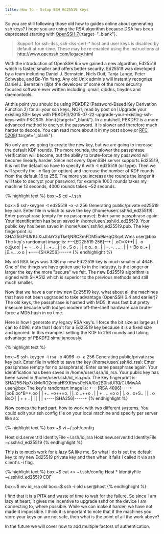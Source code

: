 ```yaml
---
title: How To - Setup SSH Ed25519 keys
---
```


So you are still following those old how to guides online about generating ssh keys? I hope you are using the RSA algorithm because DSA has been deprecated starting with [OpenSSH 7](http://www.openssh.com/txt/release-7.0){:target="_blank"}.

>Support for ssh-dss, ssh-dss-cert-* host and user keys is disabled by default at run-time. These may be re-enabled using the instructions at http://www.openssh.com/legacy.html

With the introduction of OpenSSH 6.5 we gained a new algorithm, Ed25519 which is faster, smaller and offers better security. Ed25519 was developed by a team including Daniel J. Bernstein, Niels Duif, Tanja Lange, Peter Schwabe, and Bo-Yin Yang. Any old Unix admin's will instantly recognize Daniel J. Bernstein (djb) the developer of some of the more security focused software ever written including: qmail, djbdns, tinydns and daemontools.

At this point you should be using PBKDF2 (Password-Based Key Derivation Function 2) for all your ssh keys, NO?!, read by post on [Upgrade your existing SSH keys with PBKDF](/2015-07-22-upgrade-your-existing-ssh-keys-with-PKCS#5
.html){:target="_blank"}. In a nutshell, PBKDF2 is a more advanced method to encrypt the password. It is slower and therefore much harder to decode. You can read more about it in my post above or [RFC 5208](http://tools.ietf.org/html/rfc2898#section-5.2){:target="_blank"}.

No only are we going to create the new key, but we are going to increase the default KDF rounds. The more rounds, the slower the passphrase verification will become, but the ability to brute-force my password will become linearly harder. Since not every OpenSSH server supports Ed25519, it is not the default so have to specify it with -t ed25519 (or type). Then we will specify the -o flag (or option) and increase the number of KDF rounds from the default 16 to 256. The more you increase the rounds the longer it will take to decrypt your password, for example 1000 rounds takes my machine 13 seconds, 4000 rounds takes ~52 seconds.

{% highlight text %}
box:~$ cd ~/.ssh

box:~$ ssh-keygen -t ed25519 -o -a 256
Generating public/private ed25519 key pair.
Enter file in which to save the key (/home/user/.ssh/id_ed25519):
Enter passphrase (empty for no passphrase):
Enter same passphrase again:
Your identification has been saved in /home/user/.ssh/id_ed25519.
Your public key has been saved in /home/user/.ssh/id_ed25519.pub.
The key fingerprint is:
SHA256:PlUk1UiXuJbIaY3pTke1jNRCZmFDM5o9kHqQSqvLWms user@box
The key's randomart image is:
+--[ED25519 256]--+
|          .oO=X++|
|      . o  o.@.oo|
|       + = .. o .|
|      . +..    ..|
|  o  .  S o    . |
| o o..     o  .  |
|  =.=.    . .. . |
| + Bo      o..+  |
|E.=..      .o  o |
+----[SHA256]-----+
{% endhighlight %}

My old RSA keys was 3.3K my new Ed22519 key is much smaller at 464B. One of the things we have gotten use to in the industry, is the longer or larger the key the more "secure" we felt. The new Ed25519 algorithm is signed with SHA512 which is superior to the previous methods and still much smaller.

Now that we have a our new new Ed25519 key, what about all the machines that have not been upgraded to take advantage (OpenSSH 6.4 and earlier)? The old keys, the passphrase is hashed with MD5. It was fast but pretty insecure because with todays modern off-the-shelf hardware can brute-force a MD5 hash in no time.

Here is how I generate my legacy RSA key's. I force the bit size as large as I can to 4096, note that I don't for a Ed25519 key because it is a fixed size and ignored. In this example I setting the KDF to 256 rounds and taking advantage of PBKDF2 simultaneously.

{% highlight text %}

box:~$ ssh-keygen -t rsa -b 4096 -o -a 256
Generating public/private rsa key pair.
Enter file in which to save the key (/home/user/.ssh/id_rsa):
Enter passphrase (empty for no passphrase):
Enter same passphrase again:
Your identification has been saved in /home/user/.ssh/id_rsa.
Your public key has been saved in /home/user/.ssh/id_rsa.pub.
The key fingerprint is:
SHA256:Np7xkMoRO2dmaHRXKbws0cNA/0o2B0istURQ/CUMwAA user@box
The key's randomart image is:
+---[RSA 4096]----+
|ooE.oo*B=+.oo    |
| +.. +o++=o.     |
|. o   ..++o .    |
| + . .. =o o     |
|. o . o+S..      |
|   . o BoO       |
|      + + .      |
|                 |
|                 |
+----[SHA256]-----+
{% endhighlight %}

Now comes the hard part, how to work with two different systems. You could edit your ssh config file on your local machine and specify per server like so:

{% highlight text %}
box:~$ vi ~/.ssh/config

Host old.server.tld
  IdentityFile ~/.ssh/id_rsa
Host new.server.tld
  IdentityFile ~/.ssh/id_ed25519
{% endhighlight %}

This is to much work for a lazy SA like me. So what I do is set the default key to my new Ed25519 private key and then when it fails I called it via ssh client's -i flag.

{% highlight text %}
box:~$ cat <<EOF >> ~/.ssh/config
Host *
        IdentityFile ~/.ssh/id_ed25519
EOF

box:~$ mv id_rsa old
box:~$ ssh -i old user@host
{% endhighlight %}

I find that it is a PITA and waste of time to wait for the failure. So since I am lazy at heart, it gives me incentive to upgrade sshd on the device I am connecting to, where possible. While we can make it harder, we have not made it impossible. I think it is important to note that if the machines you store your keys on are not safe, then what is the point of all the work above?

In the future we will cover how to add multiple factors of authentication.
